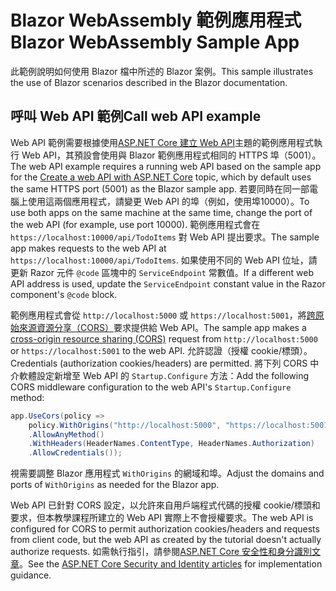 # <a name="blazor-webassembly-sample-app"></a><span data-ttu-id="2f400-101">Blazor WebAssembly 範例應用程式</span><span class="sxs-lookup"><span data-stu-id="2f400-101">Blazor WebAssembly Sample App</span></span>

<span data-ttu-id="2f400-102">此範例說明如何使用 Blazor 檔中所述的 Blazor 案例。</span><span class="sxs-lookup"><span data-stu-id="2f400-102">This sample illustrates the use of Blazor scenarios described in the Blazor documentation.</span></span>

## <a name="call-web-api-example"></a><span data-ttu-id="2f400-103">呼叫 Web API 範例</span><span class="sxs-lookup"><span data-stu-id="2f400-103">Call web API example</span></span>

<span data-ttu-id="2f400-104">Web API 範例需要根據使用<a href="https://docs.microsoft.com/aspnet/core/tutorials/first-web-api">ASP.NET Core 建立 Web API</a>主題的範例應用程式執行 Web API，其預設會使用與 Blazor 範例應用程式相同的 HTTPS 埠（5001）。</span><span class="sxs-lookup"><span data-stu-id="2f400-104">The web API example requires a running web API based on the sample app for the <a href="https://docs.microsoft.com/aspnet/core/tutorials/first-web-api">Create a web API with ASP.NET Core</a> topic, which by default uses the same HTTPS port (5001) as the Blazor sample app.</span></span> <span data-ttu-id="2f400-105">若要同時在同一部電腦上使用這兩個應用程式，請變更 Web API 的埠（例如，使用埠10000）。</span><span class="sxs-lookup"><span data-stu-id="2f400-105">To use both apps on the same machine at the same time, change the port of the web API (for example, use port 10000).</span></span> <span data-ttu-id="2f400-106">範例應用程式會在 `https://localhost:10000/api/TodoItems` 對 Web API 提出要求。</span><span class="sxs-lookup"><span data-stu-id="2f400-106">The sample app makes requests to the web API at `https://localhost:10000/api/TodoItems`.</span></span> <span data-ttu-id="2f400-107">如果使用不同的 Web API 位址，請更新 Razor 元件 `@code` 區塊中的 `ServiceEndpoint` 常數值。</span><span class="sxs-lookup"><span data-stu-id="2f400-107">If a different web API address is used, update the `ServiceEndpoint` constant value in the Razor component's `@code` block.</span></span></p>

<span data-ttu-id="2f400-108">範例應用程式會從 `http://localhost:5000` 或 `https://localhost:5001`，將<a href="https://docs.microsoft.com/aspnet/core/security/cors">跨原始來源資源分享（CORS）</a>要求提供給 Web API。</span><span class="sxs-lookup"><span data-stu-id="2f400-108">The sample app makes a <a href="https://docs.microsoft.com/aspnet/core/security/cors">cross-origin resource sharing (CORS)</a> request from `http://localhost:5000` or `https://localhost:5001` to the web API.</span></span> <span data-ttu-id="2f400-109">允許認證（授權 cookie/標頭）。</span><span class="sxs-lookup"><span data-stu-id="2f400-109">Credentials (authorization cookies/headers) are permitted.</span></span> <span data-ttu-id="2f400-110">將下列 CORS 中介軟體設定新增至 Web API 的 `Startup.Configure` 方法：</span><span class="sxs-lookup"><span data-stu-id="2f400-110">Add the following CORS middleware configuration to the web API's `Startup.Configure` method:</span></span></p>

```csharp
app.UseCors(policy => 
    policy.WithOrigins("http://localhost:5000", "https://localhost:5001")
    .AllowAnyMethod()
    .WithHeaders(HeaderNames.ContentType, HeaderNames.Authorization)
    .AllowCredentials());
```

<span data-ttu-id="2f400-111">視需要調整 Blazor 應用程式 `WithOrigins` 的網域和埠。</span><span class="sxs-lookup"><span data-stu-id="2f400-111">Adjust the domains and ports of `WithOrigins` as needed for the Blazor app.</span></span>

<span data-ttu-id="2f400-112">Web API 已針對 CORS 設定，以允許來自用戶端程式代碼的授權 cookie/標頭和要求，但本教學課程所建立的 Web API 實際上不會授權要求。</span><span class="sxs-lookup"><span data-stu-id="2f400-112">The web API is configured for CORS to permit authorization cookies/headers and requests from client code, but the web API as created by the tutorial doesn't actually authorize requests.</span></span> <span data-ttu-id="2f400-113">如需執行指引，請參閱<a href="https://docs.microsoft.com/aspnet/core/security/">ASP.NET Core 安全性和身分識別文章</a>。</span><span class="sxs-lookup"><span data-stu-id="2f400-113">See the <a href="https://docs.microsoft.com/aspnet/core/security/">ASP.NET Core Security and Identity articles</a> for implementation guidance.</span></span>
